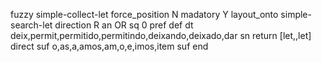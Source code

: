 fuzzy simple-collect-let
   force_position N
   madatory Y
   layout_onto simple-search-let
   direction R
   an OR
   sq 0
   pref 
   def 
    dt deix,permit,permitido,permitindo,deixando,deixado,dar
    sn 
    return [let,,let]
    direct 
   suf o,as,a,amos,am,o,e,imos,item
   suf 
end
